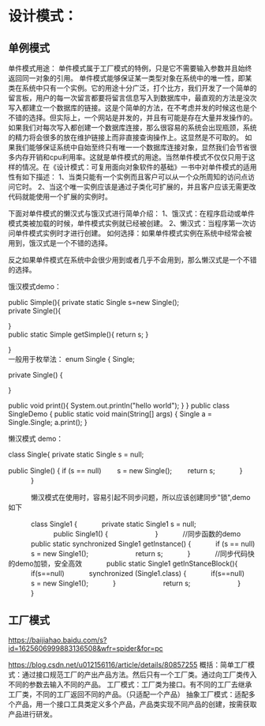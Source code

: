 # 设计模式：
## 单例模式
单件模式用途：
单件模式属于工厂模式的特例，只是它不需要输入参数并且始终返回同一对象的引用。
单件模式能够保证某一类型对象在系统中的唯一性，即某类在系统中只有一个实例。它的用途十分广泛，打个比方，我们开发了一个简单的留言板，用户的每一次留言都要将留言信息写入到数据库中，最直观的方法是没次写入都建立一个数据库的链接。这是个简单的方法，在不考虑并发的时候这也是个不错的选择。但实际上，一个网站是并发的，并且有可能是存在大量并发操作的。如果我们对每次写入都创建一个数据库连接，那么很容易的系统会出现瓶颈，系统的精力将会很多的放在维护链接上而非直接查询操作上。这显然是不可取的。
如果我们能够保证系统中自始至终只有唯一一个数据库连接对象，显然我们会节省很多内存开销和cpu利用率。这就是单件模式的用途。当然单件模式不仅仅只用于这样的情况。在《设计模式：可复用面向对象软件的基础》一书中对单件模式的适用性有如下描述：
1、当类只能有一个实例而且客户可以从一个众所周知的访问点访问它时。
2、当这个唯一实例应该是通过子类化可扩展的，并且客户应该无需更改代码就能使用一个扩展的实例时。

下面对单件模式的懒汉式与饿汉式进行简单介绍：
1、饿汉式：在程序启动或单件模式类被加载的时候，单件模式实例就已经被创建。
2、懒汉式：当程序第一次访问单件模式实例时才进行创建。
如何选择：如果单件模式实例在系统中经常会被用到，饿汉式是一个不错的选择。

反之如果单件模式在系统中会很少用到或者几乎不会用到，那么懒汉式是一个不错的选择。

饿汉模式demo：

public Simple(){
private static Single s=new Single();        
private Single(){

}  
public static Simple getSimple(){
return s;
} 

}    
一般用于枚举法：
enum Single {
Single;

private Single() {

}

public void print(){
System.out.println("hello world");
}
}
public class SingleDemo {
public static void main(String[] args) {
Single a = Single.Single;
a.print();
}

懒汉模式 demo：

class Single{
private static Single s = null;

public Single() {
if (s == null)
　　s = new Single();
　　return s;
　　　 }
　　　 }

　　　 懒汉模式在使用时，容易引起不同步问题，所以应该创建同步"锁",demo如下
　　　 

　　　 class Single1 {
　　　 private static Single1 s = null;
　　　 
　　　 public Single1() {
　　　 
　　　 }
　　　 //同步函数的demo
　　　 public static synchronized Single1 getInstance() {
　　　 if (s == null)
　　　 s = new Single1();
　　　 
　　　 return s;
　　　 }
　　　 //同步代码快的demo加锁，安全高效
　　　 public static Single1 getInStanceBlock(){
　　　 if(s==null)
　　　 synchronized (Single1.class) {
　　　 if(s==null)
　　　 s = new Single1();
　　　 }
　　　 
　　　 return s;
　　　 
　　　 }
　　　 }

## 工厂模式
https://baijiahao.baidu.com/s?id=1625606999883136508&wfr=spider&for=pc

https://blog.csdn.net/u012156116/article/details/80857255
概括：简单工厂模式：通过接口规范工厂的产出产品方法。然后只有一个工厂类。通过向工厂类传入不同的参数去输入不同的产品。
工厂模式：工厂类为接口。有不同的工厂去继承工厂类，不同的工厂返回不同的产品。（只适配一个产品）
抽象工厂模式：适配多个产品，用一个接口工具类定义多个产品，产品类实现不同产品的创建，按需获取产品进行研发。
